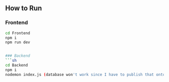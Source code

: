 ## How to Run

### Frontend
```sh
cd Frontend
npm i
npm run dev


### Backend
```sh
cd Backend
npm i
nodemon index.js (database won't work since I have to publish that onto the cloud :/)


